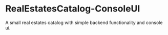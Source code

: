 # RealEstatesCatalog-ConsoleUI
A small real estates catalog with simple backend functionality and console ui.
